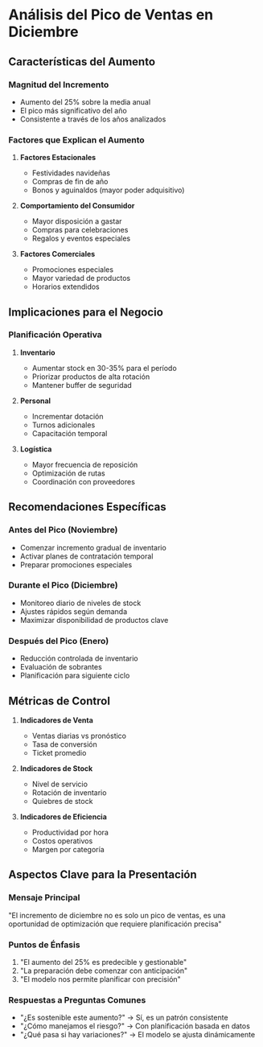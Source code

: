# Análisis del Pico de Ventas en Diciembre

## Características del Aumento

### Magnitud del Incremento
- Aumento del 25% sobre la media anual
- El pico más significativo del año
- Consistente a través de los años analizados

### Factores que Explican el Aumento

1. **Factores Estacionales**
   - Festividades navideñas
   - Compras de fin de año
   - Bonos y aguinaldos (mayor poder adquisitivo)

2. **Comportamiento del Consumidor**
   - Mayor disposición a gastar
   - Compras para celebraciones
   - Regalos y eventos especiales

3. **Factores Comerciales**
   - Promociones especiales
   - Mayor variedad de productos
   - Horarios extendidos

## Implicaciones para el Negocio

### Planificación Operativa
1. **Inventario**
   - Aumentar stock en 30-35% para el período
   - Priorizar productos de alta rotación
   - Mantener buffer de seguridad

2. **Personal**
   - Incrementar dotación
   - Turnos adicionales
   - Capacitación temporal

3. **Logística**
   - Mayor frecuencia de reposición
   - Optimización de rutas
   - Coordinación con proveedores

## Recomendaciones Específicas

### Antes del Pico (Noviembre)
- Comenzar incremento gradual de inventario
- Activar planes de contratación temporal
- Preparar promociones especiales

### Durante el Pico (Diciembre)
- Monitoreo diario de niveles de stock
- Ajustes rápidos según demanda
- Maximizar disponibilidad de productos clave

### Después del Pico (Enero)
- Reducción controlada de inventario
- Evaluación de sobrantes
- Planificación para siguiente ciclo

## Métricas de Control

1. **Indicadores de Venta**
   - Ventas diarias vs pronóstico
   - Tasa de conversión
   - Ticket promedio

2. **Indicadores de Stock**
   - Nivel de servicio
   - Rotación de inventario
   - Quiebres de stock

3. **Indicadores de Eficiencia**
   - Productividad por hora
   - Costos operativos
   - Margen por categoría

## Aspectos Clave para la Presentación

### Mensaje Principal
"El incremento de diciembre no es solo un pico de ventas, es una oportunidad de optimización que requiere planificación precisa"

### Puntos de Énfasis
1. "El aumento del 25% es predecible y gestionable"
2. "La preparación debe comenzar con anticipación"
3. "El modelo nos permite planificar con precisión"

### Respuestas a Preguntas Comunes
- "¿Es sostenible este aumento?" → Sí, es un patrón consistente
- "¿Cómo manejamos el riesgo?" → Con planificación basada en datos
- "¿Qué pasa si hay variaciones?" → El modelo se ajusta dinámicamente
